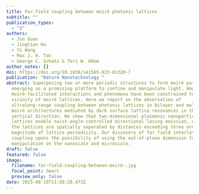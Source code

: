 ```yaml
---
title: Far-field coupling between moiré photonic lattices
subtitle: ""
publication_types:
  - "2"
authors:
  - Jun Guan
  - Jingtian Hu
  - Yi Wang
  - Max J. H. Tan
  - George C. Schatz & Teri W. Odom
author_notes: []
doi: https://doi.org/10.1038/s41565-023-01320-7
publication: "Nature Nanotechnology "
abstract: Superposing two or more periodic structures to form moiré patterns is
  emerging as a promising platform to confine and manipulate light. However,
  moiré-facilitated interactions and phenomena have been constrained to the
  vicinity of moiré lattices. Here we report on the observation of
  ultralong-range coupling between photonic lattices in bilayer and multilayer
  moiré architectures mediated by dark surface lattice resonances in the
  vertical direction. We show that two-dimensional plasmonic nanoparticle
  lattices enable twist-angle-controlled directional lasing emission, even when
  the lattices are spatially separated by distances exceeding three orders of
  magnitude of lattice periodicity. Our discovery of far-field interlattice
  coupling opens the possibility of using the out-of-plane dimension for optical
  manipulation on the nanoscale and microscale.
draft: false
featured: false
image:
  filename: far-field-coupling-between-moiré-.jpg
  focal_point: Smart
  preview_only: false
date: 2023-08-16T11:58:28.473Z
---
```

